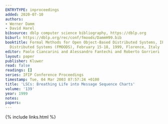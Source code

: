 ```yaml
---
ENTRYTYPE: inproceedings
added: 2020-07-10
authors:
- Werner Damm
- David Harel
bibsource: dblp computer science bibliography, https://dblp.org
biburl: https://dblp.org/rec/conf/fmoods/DammH99.bib
booktitle: Formal Methods for Open Object-Based Distributed Systems, IFIF TC6/WG6.1 Third International Conference on Formal Methods for Open Object-Based
  Distributed Systems (FMOODS), February 15-18, 1999, Florence, Italy
editor: Paolo Ciancarini and Alessandro Fantechi and Roberto Gorrieri
layout: paper
publisher: Kluwer
read: false
readings: []
series: IFIP Conference Proceedings
timestamp: Tue, 04 Mar 2003 07:57:24 +0100
title: 'LSCs: Breathing Life into Message Sequence Charts'
volume: '139'
year: 1999
notes:
papers:
---
```

{% include links.html %}
